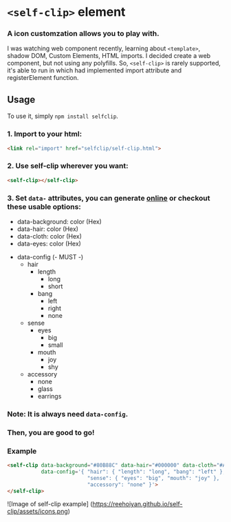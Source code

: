 # **`<self-clip>`** element
### A icon customzation allows you to play with.

I was watching web component recently, learning about `<template>`, shadow DOM, Custom Elements, HTML imports. I decided create a web component, but not using any polyfills.
So, `<self-clip>` is rarely supported, it's able to run in which had implemented import attribute and registerElement function.

## Usage

To use it, simply `npm install selfclip`.
### 1. Import to your html:
```html
<link rel="import" href="selfclip/self-clip.html">
```

### 2. Use self-clip wherever you want:
```html
<self-clip></self-clip>
```

### 3. Set `data-` attributes, you can generate [online](https://reehoiyan.github.io/self-clip/) or checkout these usable options:

* data-background: color (Hex)
* data-hair: color (Hex)
* data-cloth: color (Hex)
* data-eyes: color (Hex)
- data-config (- MUST -)
  - hair
    - length
       - long
       - short
    - bang
       - left
       - right
       - none
  - sense
    - eyes
       - big
       - small
    - mouth
       - joy
       - shy
  - accessory
    - none
    - glass
    - earrings

### Note: It is always need `data-config`.
### Then, you are good to go!

### Example
```html
<self-clip data-background="#80B88C" data-hair="#000000" data-cloth="#A0DBDF" data-eyes="#000000"
 		   data-config='{ "hair": { "length": "long", "bang": "left" },
 			              "sense": { "eyes": "big", "mouth": "joy" },
 			              "accessory": "none" }'>
</self-clip>
```
![Image of self-clip example]
(https://reehoiyan.github.io/self-clip/assets/icons.png)